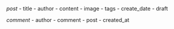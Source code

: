 

*post*
        - title
        - author
        - content
        - image
        - tags
        - create_date
        - draft

*comment*
        - author
        - comment
        - post
        - created_at